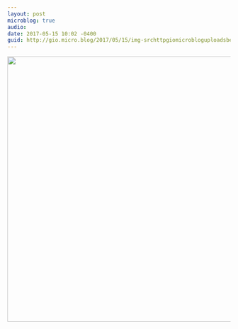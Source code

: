 ```yaml
---
layout: post
microblog: true
audio: 
date: 2017-05-15 10:02 -0400
guid: http://gio.micro.blog/2017/05/15/img-srchttpgiomicrobloguploadsbefejpg-width.html
---
```

<img src="http://gio.micro.blog/uploads/2017/6b7e58f7e7.jpg" width="600" height="600" style="height: auto" />
